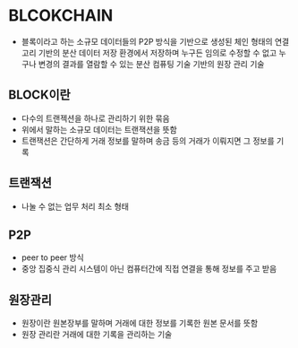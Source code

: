 # BLCOKCHAIN

- 블록이라고 하는 소규모 데이터들의 P2P 방식을 기반으로 생성된 체인 형태의 연결고리 기반의 분산 데이터 저장 환경에서 저장하며 누구든 임의로 수정할 수 없고 누구나 변경의 결과를 열람할 수 있는 분산 컴퓨팅 기술 기반의 원장 관리 기술

## BLOCK이란

- 다수의 트랜젝션을 하나로 관리하기 위한 묶음
- 위에서 말하는 소규모 데이터는 트랜잭션을 뜻함
- 트랜잭션은 간단하게 거래 정보를 말하며 송금 등의 거래가 이뤄지면 그 정보를 기록

## 트랜잭션

- 나눌 수 없는 업무 처리 최소 형태

## P2P

- peer to peer 방식
- 중앙 집중식 관리 시스템이 아닌 컴퓨터간에 직접 연결을 통해 정보를 주고 받음

## 원장관리

- 원장이란 원본장부를 말하며 거래에 대한 정보를 기록한 원본 문서를 뜻함
- 원장 관리란 거래에 대한 기록을 관리하는 기술
